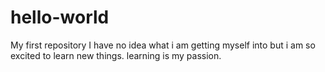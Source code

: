 # hello-world
My first repository
I have no idea what i am getting myself into but i am so excited to learn new things.
learning is my passion.
